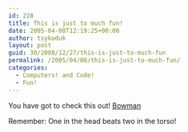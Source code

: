 ```yaml
---
id: 228
title: This is just to much fun!
date: 2005-04-08T12:19:25+00:00
author: tsykoduk
layout: post
guid: 30/2008/12/27/this-is-just-to-much-fun
permalink: /2005/04/08/this-is-just-to-much-fun/
categories:
  - Computers! and Code!
  - Fun!
---
```

<p>You have got to check this out! <a href="http://www.nata2.info/humor/flash/bowman.swf">Bowman</a></p>


<p>Remember: One in the head beats two in the torso!</p>